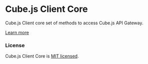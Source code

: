 # Cube.js Client Core

Cube.js Client core set of methods to access Cube.js API Gateway.

[Learn more](https://github.com/statsbotco/cube.js#getting-started)

### License

Cube.js Client Core is [MIT licensed](./LICENSE).